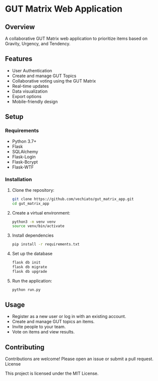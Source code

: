 # GUT Matrix Web Application

## Overview
A collaborative GUT Matrix web application to prioritize items based on Gravity, Urgency, and Tendency.

## Features
- User Authentication
- Create and manage GUT Topics
- Collaborative voting using the GUT Matrix
- Real-time updates
- Data visualization
- Export options
- Mobile-friendly design

## Setup

### Requirements
- Python 3.7+
- Flask
- SQLAlchemy
- Flask-Login
- Flask-Bcrypt
- Flask-WTF

### Installation
1. Clone the repository:
   ```bash
   git clone https://github.com/vechiato/gut_matrix_app.git
   cd gut_matrix_app
   ```
2. Create a virtual environment: 
    ```bash
    python3 -m venv venv
    source venv/bin/activate  
    ```

3. Install dependencies
    ```bash
    pip install -r requirements.txt
    ```

4. Set up the database
    ```bash
    flask db init
    flask db migrate 
    flask db upgrade
    ```

5. Run the application:
    ```bash
    python run.py
    ```
## Usage

- Register as a new user or log in with an existing account.
- Create and manage GUT topics an items.
- Invite people to your team.
- Vote on items and view results.

## Contributing

Contributions are welcome! Please open an issue or submit a pull request.
License

This project is licensed under the MIT License.
